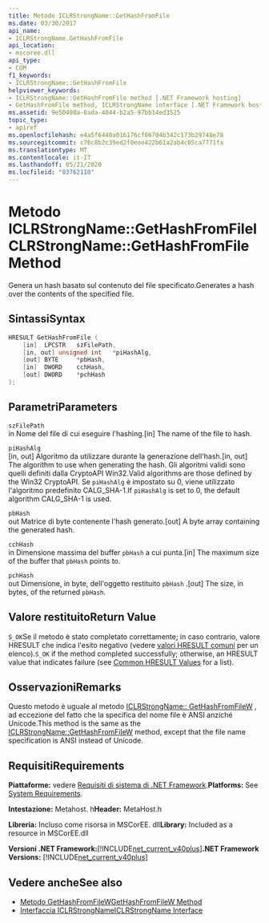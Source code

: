 ```yaml
---
title: Metodo ICLRStrongName::GetHashFromFile
ms.date: 03/30/2017
api_name:
- ICLRStrongName.GetHashFromFile
api_location:
- mscoree.dll
api_type:
- COM
f1_keywords:
- ICLRStrongName::GetHashFromFile
helpviewer_keywords:
- ICLRStrongName::GetHashFromFile method [.NET Framework hosting]
- GetHashFromFile method, ICLRStrongName interface [.NET Framework hosting]
ms.assetid: 9e50480a-8ada-4044-b2a5-97bb14ed3525
topic_type:
- apiref
ms.openlocfilehash: e4a5f6440a016176cf06704b342c173b29748e78
ms.sourcegitcommit: c76c8b2c39ed2f0eee422b61a2ab4c05ca7771fa
ms.translationtype: MT
ms.contentlocale: it-IT
ms.lasthandoff: 05/21/2020
ms.locfileid: "83762110"
---
```

# <a name="iclrstrongnamegethashfromfile-method"></a><span data-ttu-id="068f0-102">Metodo ICLRStrongName::GetHashFromFile</span><span class="sxs-lookup"><span data-stu-id="068f0-102">ICLRStrongName::GetHashFromFile Method</span></span>
<span data-ttu-id="068f0-103">Genera un hash basato sul contenuto del file specificato.</span><span class="sxs-lookup"><span data-stu-id="068f0-103">Generates a hash over the contents of the specified file.</span></span>  
  
## <a name="syntax"></a><span data-ttu-id="068f0-104">Sintassi</span><span class="sxs-lookup"><span data-stu-id="068f0-104">Syntax</span></span>  
  
```cpp  
HRESULT GetHashFromFile (  
    [in]  LPCSTR   szFilePath,  
    [in, out] unsigned int   *piHashAlg,
    [out] BYTE     *pbHash,
    [in]  DWORD    cchHash,
    [out] DWORD    *pchHash  
);  
```  
  
## <a name="parameters"></a><span data-ttu-id="068f0-105">Parametri</span><span class="sxs-lookup"><span data-stu-id="068f0-105">Parameters</span></span>  
 `szFilePath`  
 <span data-ttu-id="068f0-106">in Nome del file di cui eseguire l'hashing.</span><span class="sxs-lookup"><span data-stu-id="068f0-106">[in] The name of the file to hash.</span></span>  
  
 `piHashAlg`  
 <span data-ttu-id="068f0-107">[in, out] Algoritmo da utilizzare durante la generazione dell'hash.</span><span class="sxs-lookup"><span data-stu-id="068f0-107">[in, out] The algorithm to use when generating the hash.</span></span> <span data-ttu-id="068f0-108">Gli algoritmi validi sono quelli definiti dalla CryptoAPI Win32.</span><span class="sxs-lookup"><span data-stu-id="068f0-108">Valid algorithms are those defined by the Win32 CryptoAPI.</span></span> <span data-ttu-id="068f0-109">Se `piHashAlg` è impostato su 0, viene utilizzato l'algoritmo predefinito CALG_SHA-1.</span><span class="sxs-lookup"><span data-stu-id="068f0-109">If `piHashAlg` is set to 0, the default algorithm CALG_SHA-1 is used.</span></span>  
  
 `pbHash`  
 <span data-ttu-id="068f0-110">out Matrice di byte contenente l'hash generato.</span><span class="sxs-lookup"><span data-stu-id="068f0-110">[out] A byte array containing the generated hash.</span></span>  
  
 `cchHash`  
 <span data-ttu-id="068f0-111">in Dimensione massima del buffer `pbHash` a cui punta.</span><span class="sxs-lookup"><span data-stu-id="068f0-111">[in] The maximum size of the buffer that `pbHash` points to.</span></span>  
  
 `pchHash`  
 <span data-ttu-id="068f0-112">out Dimensione, in byte, dell'oggetto restituito `pbHash` .</span><span class="sxs-lookup"><span data-stu-id="068f0-112">[out] The size, in bytes, of the returned `pbHash`.</span></span>  
  
## <a name="return-value"></a><span data-ttu-id="068f0-113">Valore restituito</span><span class="sxs-lookup"><span data-stu-id="068f0-113">Return Value</span></span>  
 <span data-ttu-id="068f0-114">`S_OK`Se il metodo è stato completato correttamente; in caso contrario, valore HRESULT che indica l'esito negativo (vedere [valori HRESULT comuni](/windows/win32/seccrypto/common-hresult-values) per un elenco).</span><span class="sxs-lookup"><span data-stu-id="068f0-114">`S_OK` if the method completed successfully; otherwise, an HRESULT value that indicates failure (see [Common HRESULT Values](/windows/win32/seccrypto/common-hresult-values) for a list).</span></span>  
  
## <a name="remarks"></a><span data-ttu-id="068f0-115">Osservazioni</span><span class="sxs-lookup"><span data-stu-id="068f0-115">Remarks</span></span>  
 <span data-ttu-id="068f0-116">Questo metodo è uguale al metodo [ICLRStrongName:: GetHashFromFileW](iclrstrongname-gethashfromfilew-method.md) , ad eccezione del fatto che la specifica del nome file è ANSI anziché Unicode.</span><span class="sxs-lookup"><span data-stu-id="068f0-116">This method is the same as the [ICLRStrongName::GetHashFromFileW](iclrstrongname-gethashfromfilew-method.md) method, except that the file name specification is ANSI instead of Unicode.</span></span>  
  
## <a name="requirements"></a><span data-ttu-id="068f0-117">Requisiti</span><span class="sxs-lookup"><span data-stu-id="068f0-117">Requirements</span></span>  
 <span data-ttu-id="068f0-118">**Piattaforme:** vedere [Requisiti di sistema di .NET Framework](../../get-started/system-requirements.md).</span><span class="sxs-lookup"><span data-stu-id="068f0-118">**Platforms:** See [System Requirements](../../get-started/system-requirements.md).</span></span>  
  
 <span data-ttu-id="068f0-119">**Intestazione:** Metahost. h</span><span class="sxs-lookup"><span data-stu-id="068f0-119">**Header:** MetaHost.h</span></span>  
  
 <span data-ttu-id="068f0-120">**Libreria:** Incluso come risorsa in MSCorEE. dll</span><span class="sxs-lookup"><span data-stu-id="068f0-120">**Library:** Included as a resource in MSCorEE.dll</span></span>  
  
 <span data-ttu-id="068f0-121">**Versioni .NET Framework:**[!INCLUDE[net_current_v40plus](../../../../includes/net-current-v40plus-md.md)]</span><span class="sxs-lookup"><span data-stu-id="068f0-121">**.NET Framework Versions:** [!INCLUDE[net_current_v40plus](../../../../includes/net-current-v40plus-md.md)]</span></span>  
  
## <a name="see-also"></a><span data-ttu-id="068f0-122">Vedere anche</span><span class="sxs-lookup"><span data-stu-id="068f0-122">See also</span></span>

- [<span data-ttu-id="068f0-123">Metodo GetHashFromFileW</span><span class="sxs-lookup"><span data-stu-id="068f0-123">GetHashFromFileW Method</span></span>](iclrstrongname-gethashfromfilew-method.md)
- [<span data-ttu-id="068f0-124">Interfaccia ICLRStrongName</span><span class="sxs-lookup"><span data-stu-id="068f0-124">ICLRStrongName Interface</span></span>](iclrstrongname-interface.md)
